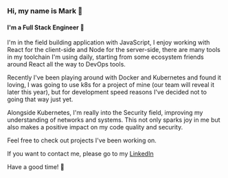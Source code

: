 ### Hi, my name is Mark :wave:
#### I'm a Full Stack Engineer :rocket:

I'm in the field building application with JavaScript, I enjoy working with React for the client-side and Node for the server-side, there are many tools in my toolchain I'm using daily, starting from some ecosystem friends around React all the way to DevOps tools.

Recently I've been playing around with Docker and Kubernetes and found it loving, I was going to use k8s for a project of mine (our team will reveal it later this year), but for development speed reasons I've decided not to going that way just yet.

Alongside Kubernetes, I'm really into the Security field, improving my understanding of networks and systems.
This not only sparks joy in me but also makes a positive impact on my code quality and security.

Feel free to check out projects I've been working on.

If you want to contact me, please go to my [LinkedIn](https://www.linkedin.com/in/mark-omarov/)

Have a good time! :wave:
